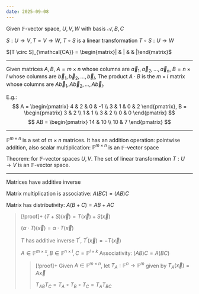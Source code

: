 ```yaml
---
date: 2025-09-08
---
```

Given $\mathbb{F}$-vector space, $U, V, W$ with basis $\mathcal{A}, B, C$

$S : U \to V, T = V \to W$, $T \circ S$ is a linear transformation $T \circ S : U \to W$

$[T \circ S]_{\mathcal{CA}} = \begin{matrix}| & | &  & |\end{matrix}$

---

Given matrices $A, B$, $A = m \times n$ whose columns are $\vec{a}_{1}, \vec{a}_{2}, \dots, \vec{a}_{n}$, $B = n \times l$ whose columns are $\vec{b}_{1}, \vec{b}_{2}, \dots, \vec{b}_{l}$, The product $A \cdot B$ is the $m \times l$ matrix whose columns are $A \vec{b}_{1}, A \vec{b}_{2}, \dots, A \vec{b}_{l}$. 

E.g.: 
$$
A = \begin{pmatrix}
4 & 2 & 0 & -1 \\
3 & 1 & 0 & 2
\end{pmatrix}, B = \begin{pmatrix}
3 & 2 \\
1 & 1 \\
3 & 2 \\
0  & 0
\end{pmatrix}
$$
$$
AB = \begin{pmatrix}
14 & 10 \\
10 & 7
\end{pmatrix}
$$

---

$\mathbb{F}^{m \times n}$ is a set of $m \times n$ matrices. It has an addition operation: pointwise addition, also scalar multiplication: $\mathbb{F}^{m \times n}$ is an $\mathbb{F}$-vector space

Theorem: for $\mathbb{F}$-vector spaces $U, V$. The set of linear transformation $T : U \to V$ is an $\mathbb{F}$-vector space. 

---

Matrices have additive inverse

Matrix multiplication is associative: $A(BC) = (AB)C$

Matrix has distributivity: $A(B + C) = AB + AC$


> [!proof]+
> $(T + S)(\vec{x}) = T(\vec{x}) + S(\vec{x})$
> 
> $(\alpha \cdot T)(\vec{x}) = \alpha \cdot T(\vec{x})$
> 
> $T$ has additive inverse $T^{\prime}$, $T^{\prime}(\vec{x}) = -T(\vec{x})$
> 
> $A \in \mathbb{F}^{m \times x}, B \in \mathbb{F}^{n \times l}, C = \mathbb{F}^{l \times k}$
> Associativity: $(AB)C = A(BC)$
> > [!proof]+
> > Given $A \in \mathbb{F}^{m \times n}$, let $T_{A} : \mathbb{F}^{n} \to \mathbb{F}^{m}$ given by $T_{A}(\vec{x}) = A \vec{x}$
> > 
> > $T_{AB} T_{C} = T_{A} \circ T_{B} \circ T_{C} = T_{A} T_{BC}$

